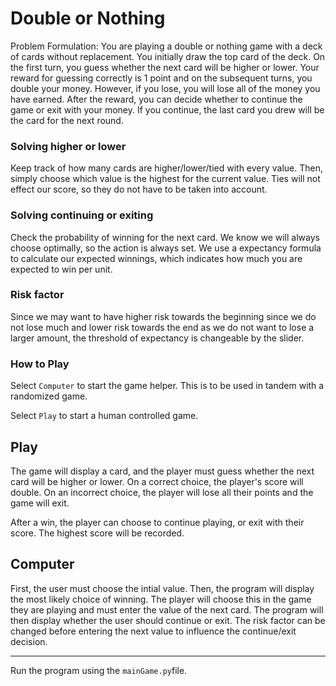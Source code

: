 Double or Nothing
=======

Problem Formulation: You are playing a double or nothing game with a deck of cards without replacement. You initially draw the top card of the deck. 
On the first turn, you guess whether the next card will be higher or lower.
Your reward for guessing correctly is 1 point and on the subsequent turns, you double your money. 
However, if you lose, you will lose all of the money you have earned.
After the reward, you can decide whether to continue the game or exit with your money. If you continue, the last card you drew will be the card for the next round.

### Solving higher or lower
Keep track of how many cards are higher/lower/tied with every value. Then, simply choose which value is the highest for the current value. Ties will not effect our score, so they do not have to be taken into account.

### Solving continuing or exiting
Check the probability of winning for the next card. We know we will always choose optimally, so the action is always set. We use a expectancy formula to calculate our expected winnings, which indicates how much you are expected to win per unit.

### Risk factor
Since we may want to have higher risk towards the beginning since we do not lose much and lower risk towards the end as we do not want to lose a larger amount, the threshold of expectancy is changeable by the slider.

### How to Play
Select `Computer` to start the game helper. This is to be used in tandem with a randomized game.

Select `Play` to start a human controlled game. 

## Play
The game will display a card, and the player must guess whether the next card will be higher or lower. On a correct choice, the player's score will double. On an incorrect choice, the player will lose all their points and the game will exit. 

After a win, the player can choose to continue playing, or exit with their score. The highest score will be recorded.

## Computer
First, the user must choose the intial value. Then, the program will display the most likely choice of winning. The player will choose this in the game they are playing and must enter the value of the next card. The program will then display whether the user should continue or exit. The risk factor can be changed before entering the next value to influence the continue/exit decision.

-------
Run the program using the `mainGame.py`file.

